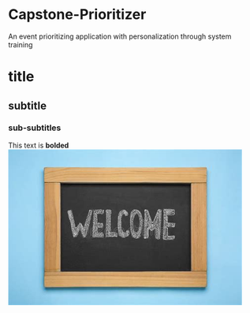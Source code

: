 # Capstone-Prioritizer
An event prioritizing application with personalization through system training
# title
## subtitle
### sub-subtitles
This text is **bolded** 
![This is the alt text, this image is the welcome image to the readme](Images/readme/Welcome.jpg)